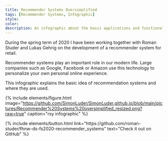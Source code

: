 ```yaml
---
title: Recommender Systems Oversimplified
tags: [Recommender Systems, Infographic]
style: 
color: 
description: An infographic about the basic applications and functionality of recommender systems.
---
```



During the spring term of 2020 I have been working together with Roman Studer and Lukas Gehrig on the development of a recommender system for retail. 

Recommender systems play an important role in our modern life. Large companies such as Google, Facebook or Amazon use this technology to personalize your own personal online experience. 

This infographic explains the basic idea of recommendation systems and where they are used.

{% include elements/figure.html image="https://github.com/SimonLuder/SimonLuder.github.io/blob/main/pictures/Recommender%20Systems%20oversimplified_resized.png?raw=true" caption="rsy infographic" %}

<p class="text-center">
{% include elements/button.html link="https://github.com/roman-studer/fhnw-ds-fs2020-recommender_systems" text="Check it out on GitHub" %}
</p>